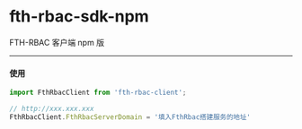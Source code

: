 # fth-rbac-sdk-npm
FTH-RBAC 客户端 npm 版

***
#### 使用
```javascript
import FthRbacClient from 'fth-rbac-client';

// http://xxx.xxx.xxx
FthRbacClient.FthRbacServerDomain = '填入FthRbac搭建服务的地址'
```
